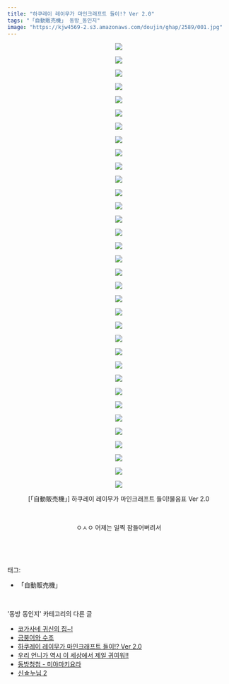 ```yaml
---
title: "하쿠레이 레이무가 마인크래프트 들이!? Ver 2.0"
tags: "「自動販売機」 동방_동인지"
image: "https://kjw4569-2.s3.amazonaws.com/doujin/ghap/2589/001.jpg"
---
```

<div class="article">
<p style="text-align: center; clear: none; float: none;"><img src="{{ site.imgserver9 }}/ghap/2589/001.jpg"/></p>
<p style="text-align: center; clear: none; float: none;"><img src="{{ site.imgserver9 }}/ghap/2589/002.jpg"/></p>
<p style="text-align: center; clear: none; float: none;"><img src="{{ site.imgserver9 }}/ghap/2589/003.jpg"/></p>
<p style="text-align: center; clear: none; float: none;"><img src="{{ site.imgserver9 }}/ghap/2589/004.jpg"/></p>
<p style="text-align: center; clear: none; float: none;"><img src="{{ site.imgserver9 }}/ghap/2589/005.jpg"/></p>
<p style="text-align: center; clear: none; float: none;"><img src="{{ site.imgserver9 }}/ghap/2589/006.jpg"/></p>
<p style="text-align: center; clear: none; float: none;"><img src="{{ site.imgserver9 }}/ghap/2589/007.jpg"/></p>
<p style="text-align: center; clear: none; float: none;"><img src="{{ site.imgserver9 }}/ghap/2589/008.jpg"/></p>
<p style="text-align: center; clear: none; float: none;"><img src="{{ site.imgserver9 }}/ghap/2589/009.jpg"/></p>
<p style="text-align: center; clear: none; float: none;"><img src="{{ site.imgserver9 }}/ghap/2589/010.jpg"/></p>
<p style="text-align: center; clear: none; float: none;"><img src="{{ site.imgserver9 }}/ghap/2589/011.jpg"/></p>
<p style="text-align: center; clear: none; float: none;"><img src="{{ site.imgserver9 }}/ghap/2589/012.jpg"/></p>
<p style="text-align: center; clear: none; float: none;"><img src="{{ site.imgserver9 }}/ghap/2589/013.jpg"/></p>
<p style="text-align: center; clear: none; float: none;"><img src="{{ site.imgserver9 }}/ghap/2589/014.jpg"/></p>
<p style="text-align: center; clear: none; float: none;"><img src="{{ site.imgserver9 }}/ghap/2589/015.jpg"/></p>
<p style="text-align: center; clear: none; float: none;"><img src="{{ site.imgserver9 }}/ghap/2589/016.jpg"/></p>
<p style="text-align: center; clear: none; float: none;"><img src="{{ site.imgserver9 }}/ghap/2589/017.jpg"/></p>
<p style="text-align: center; clear: none; float: none;"><img src="{{ site.imgserver9 }}/ghap/2589/018.jpg"/></p>
<p style="text-align: center; clear: none; float: none;"><img src="{{ site.imgserver9 }}/ghap/2589/019.jpg"/></p>
<p style="text-align: center; clear: none; float: none;"><img src="{{ site.imgserver9 }}/ghap/2589/020.jpg"/></p>
<p style="text-align: center; clear: none; float: none;"><img src="{{ site.imgserver9 }}/ghap/2589/021.jpg"/></p>
<p style="text-align: center; clear: none; float: none;"><img src="{{ site.imgserver9 }}/ghap/2589/022.jpg"/></p>
<p style="text-align: center; clear: none; float: none;"><img src="{{ site.imgserver9 }}/ghap/2589/023.jpg"/></p>
<p style="text-align: center; clear: none; float: none;"><img src="{{ site.imgserver9 }}/ghap/2589/024.jpg"/></p>
<p style="text-align: center; clear: none; float: none;"><img src="{{ site.imgserver9 }}/ghap/2589/025.jpg"/></p>
<p style="text-align: center; clear: none; float: none;"><img src="{{ site.imgserver9 }}/ghap/2589/026.jpg"/></p>
<p style="text-align: center; clear: none; float: none;"><img src="{{ site.imgserver9 }}/ghap/2589/027.jpg"/></p>
<p style="text-align: center; clear: none; float: none;"><img src="{{ site.imgserver9 }}/ghap/2589/028.jpg"/></p>
<p style="text-align: center; clear: none; float: none;"><img src="{{ site.imgserver9 }}/ghap/2589/029.jpg"/></p>
<p style="text-align: center; clear: none; float: none;"><img src="{{ site.imgserver9 }}/ghap/2589/030.jpg"/></p>
<p style="text-align: center; clear: none; float: none;"><img src="{{ site.imgserver9 }}/ghap/2589/031.jpg"/></p>
<p style="text-align: center; clear: none; float: none;"><img src="{{ site.imgserver9 }}/ghap/2589/032.jpg"/></p>
<p style="text-align: center; clear: none; float: none;"><img src="{{ site.imgserver9 }}/ghap/2589/033.jpg"/></p>
<p style="text-align: center; clear: none; float: none;"><img src="{{ site.imgserver9 }}/ghap/2589/034.jpg"/></p>
<p style="text-align: center; clear: none; float: none;">[「自動販売機」] 하쿠레이 레이무가 마인크래프트 들이!물음표 Ver 2.0</p>
<p style="text-align: center; clear: none; float: none;"><br/></p>
<p style="text-align: center; clear: none; float: none;">ㅇㅅㅇ 어제는 일찍 잠들어버려서</p>
<p><br/></p>
</div><br/>
<div class="tagTrail">
<p>태그: </p>
<ul>
<li>「自動販売機」</li>
</ul>
</div><br/>
<div class="another">
<p>'동방 동인지' 카테고리의 다른 글</p>
<ul>
<li><a href="/ghap_2592">코가사네 귀신의 집~!</a></li>
<li><a href="/ghap_2590">금붕어와 수조</a></li>
<li><a href="/ghap_2589">하쿠레이 레이무가 마인크래프트 들이!? Ver 2.0</a></li>
<li><a href="/ghap_2588">우리 언니가 역시 이 세상에서 제일 귀여워!!</a></li>
<li><a href="/ghap_2587">동방청첩 - 미야마키요라</a></li>
<li><a href="/ghap_2586">신☆누님 2</a></li>
</ul>
</div><br/>
<div class="cb_module cb_fluid">
<div class="cb_wrt cb_profile">
</div><!-- commentList close -->
</div><br/>
